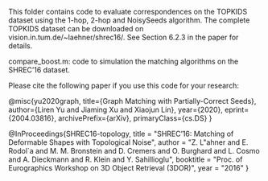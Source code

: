 This folder contains code to evaluate correspondences on the TOPKIDS dataset using the 1-hop, 2-hop and NoisySeeds algorithm. 
The complete TOPKIDS dataset can be downloaded on vision.in.tum.de/~laehner/shrec16/.
See Section 6.2.3 in the paper for details.

compare_boost.m: code to simulation the matching algorithms on the SHREC’16 dataset.


Please cite the following paper if you use this code for your research:

@misc{yu2020graph,
      title={Graph Matching with Partially-Correct Seeds}, 
      author={Liren Yu and Jiaming Xu and Xiaojun Lin},
      year={2020},
      eprint={2004.03816},
      archivePrefix={arXiv},
      primaryClass={cs.DS}
}

@InProceedings{SHREC16-topology,
	title = "SHREC’16: Matching of Deformable Shapes with Topological Noise",
	author = "Z. L\"ahner and E. Rodol\`a and M. M. Bronstein and D. Cremers and O. Burghard and L. Cosmo and A. Dieckmann and R. Klein and Y. Sahillioglu",
	booktitle = "Proc. of Eurographics Workshop on 3D Object Retrieval (3DOR)",
	year = "2016"
}
